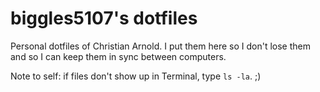 biggles5107's dotfiles
======================

Personal dotfiles of Christian Arnold. I put them here so I don't lose them and so I can keep them in sync between computers.

Note to self: if files don't show up in Terminal, type `ls -la`. ;)
